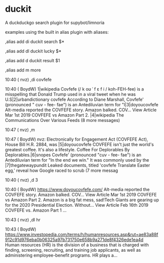 # duckit
A duckduckgo search plugin for supybot/limnoria

examples using the built in alias plugin with aliases:

  ,alias add di duckit search $*
  
  ,alias add dl duckit lucky $*
  
  ,alias add d duckit result $1
  
  ,alias add m more

10:40 ( nvz) ,di covfefe

10:40 ( BoydW) 1|wikipedia Covfefe (/ k oʊ ˈ f ɛ f i / koh-FEH-fee) is a misspelling that Donald Trump used in a viral tweet when he was 
               U.S|2|urbandictionary covfefe According to Diane Marshall, Covfefe' (pronounced " cuv - fee- fae") is an Antediluvian term for 
               "I|3|doyoucovfefe Alt-media reported the COVFEFE story. Amazon balked. COV… View Article Mar 1st 2019 COVFEFE vs Amazon Part 2. 
               |4|wikipedia The Communications Over Various Feeds  (8 more messages)
               
10:47 ( nvz) ,m

10:47 ( BoydW) nvz: Electronically for Engagement Act (COVFEFE Act), House Bill H.R. 2884, was |5|doyoucovfefe COVFEFE isn't just the world's 
               greatest coffee. It's also a lifestyle. Coffee For Deplorables By Deplorables.|6|snopes Covfefe' (pronounced "cuv - fee- fae") is 
               an Antediluvian term for "In the end we win." It was commonly used by the |7|thegatewaypundit Leaked documents, titled 'covfefe 
               Translate Easter egg,' reveal how Google raced to scrub  (7 more messag
               
10:40 ( nvz) ,d 3

10:40 ( BoydW) https://www.doyoucovfefe.com/ Alt-media reported the COVFEFE story. Amazon balked. COV… View Article Mar 1st 2019 COVFEFE vs Amazon 
               Part 2. Amazon is a big fat mess, sad!Tech Giants are gearing up for the 2020 Presidential Election. Without… View Article Feb 16th 
               2019 COVFEFE vs. Amazon Part 1 ...
               
10:43 ( nvz) ,dl hr

10:43 ( BoydW) https://www.investopedia.com/terms/h/humanresources.asp&rut=ae83a88f912c91d976eba0b06325a97b731750e658b9a271de8f4326ede1ea4d Human 
               resources (HR) is the division of a business that is charged with finding, screening, recruiting, and training job applicants, as 
               well as administering employee-benefit programs. HR plays a...
